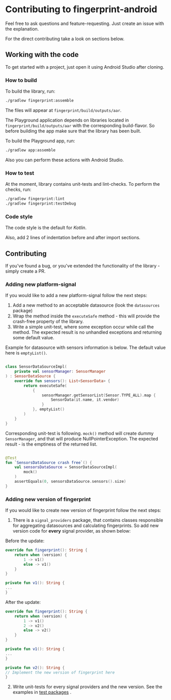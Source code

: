 # Contributing to fingerprint-android


Feel free to ask questions and feature-requesting. Just create an issue with the explanation.

For the direct contributing take a look on sections below.

## Working with the code

To get started with a project, just open it using Android Studio after cloning.

### How to build

To build the library, run:

```bash
./gradlew fingerprint:assemble
```

The files will appear at `fingerprint/build/outputs/aar`.

The Playground application depends on libraries located in `fingerprint/build/outputs/aar` with the corresponding build-flavor. So before building the app make sure that the library has been built.

To build the Playground app, run:

```bash
./gradlew app:assemble
```

Also you can perform these actions with Android Studio.

### How to test

At the moment, library contains unit-tests and lint-checks. To perform the checks, run:

```bash
./gradlew fingerprint:lint
./gradlew fingerprint:testDebug
```

### Code style

The code style is the default for _Kotlin_.

Also, add 2 lines of indentation before and after import sections.

## Contributing

If you've found a bug, or you've extended the functionality of the library - simply create a PR.

### Adding new platform-signal

If you would like to add a new platform-signal follow the next steps:

1. Add a new method to an acceptable datasource (look the `datasources` package)
2. Wrap the method inside the `executeSafe` method - this will provide the crash-free property of the library.
3. Write a simple unit-test, where some exception occur while call the method. The expected result is no unhandled exceptions and returning some default value. 

Example for datasource with sensors information is below. The default value here is `emptyList()`.

```kotlin

class SensorDataSourceImpl(
    private val sensorManager: SensorManager
) : SensorDataSource {
    override fun sensors(): List<SensorData> {
        return executeSafe(
            {
                sensorManager.getSensorList(Sensor.TYPE_ALL).map {
                    SensorData(it.name, it.vendor)
                }
            }, emptyList()
        )
    }
}
```

Corresponding unit-test is following. `mock()` method will create dummy `SensorManager`, and that will produce NullPointerException. The expected result - is the emptiness of the returned list.

```kotlin

@Test
fun `SensorsDataSource crash free`() {
    val sensorsDataSource = SensorDataSourceImpl(
        mock()
    )
    assertEquals(0, sensorsDataSource.sensors().size)
}

```

### Adding new version of fingerprint

If you would like to create new version of fingerprint follow the next steps:

1. There is a `signal_providers` package, that contains classes responsible for aggregating datasources and calculating fingerprints. So add new version code for **every** signal provider, as shown below:

Before the update:

```kotlin
override fun fingerprint(): String {
    return when (version) {
        1 -> v1()
        else -> v1()
    }
}

private fun v1(): String {
...
}
```

After the update:

```kotlin
override fun fingerprint(): String {
    return when (version) {
        1 -> v1()
        2 -> v2()
        else -> v2()
    }
}

private fun v1(): String {
...
}

private fun v2(): String {
// Implement the new version of fingerprint here
}
```

2. Write unit-tests for every signal providers and the new version. See the examples in [test packages](fingerprint/src/test/java/com/fingerprintjs/android/fingerprint/signal_providers)  . 